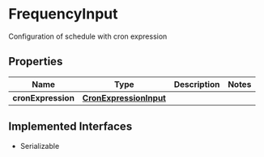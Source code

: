 

# FrequencyInput

Configuration of schedule with cron expression

## Properties

| Name | Type | Description | Notes |
|------------ | ------------- | ------------- | -------------|
|**cronExpression** | [**CronExpressionInput**](CronExpressionInput.md) |  |  |


## Implemented Interfaces

* Serializable


